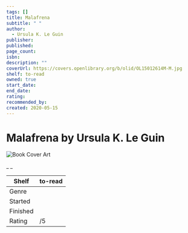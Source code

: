 ```yaml
---
tags: []
title: Malafrena
subtitle: " "
author:
  - Ursula K. Le Guin
publisher: 
published: 
page_count: 
isbn: 
description: ""
coverUrl: https://covers.openlibrary.org/b/olid/OL15012614M-M.jpg
shelf: to-read
owned: true
start_date: 
end_date: 
rating: 
recommended_by: 
created: 2020-05-15
---
```


# Malafrena by Ursula K. Le Guin

![Book Cover Art](https://covers.openlibrary.org/b/olid/OL15012614M-M.jpg)

_ _

| Shelf | to-read |
| --- | --- |
| Genre |  |
| Started |  |
| Finished |  |
| Rating | /5 |

